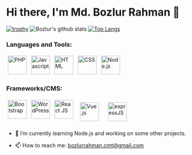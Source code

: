 # Hi there, I'm Md. Bozlur Rahman 👋
<!--
**bozlurrahman/bozlurrahman** is a ✨ _special_ ✨ repository because its `README.md` (this file) appears on your GitHub profile.
Here are some ideas to get you started:
- 🔭 I’m currently working on ...
- 🌱 I’m currently learning ...
- 👯 I’m looking to collaborate on ...
- 🤔 I’m looking for help with ...
- 💬 Ask me about ...
- 📫 How to reach me: ...
- 😄 Pronouns: ...
- ⚡ Fun fact: ...
-->
[![trophy](https://github-profile-trophy.vercel.app/?username=bozlurrahman&theme=monokai)](https://github.com/ryo-ma/github-profile-trophy)
![Bozlur's github stats](https://github-readme-stats.vercel.app/api?username=bozlurrahman&count_private=true&show_icons=true&hide=contribs)
[![Top Langs](https://github-readme-stats.vercel.app/api/top-langs/?username=bozlurrahman&count_private=true&langs_count=8&hide=html,css&layout=compact)](https://github.com/bozlurrahman/github-readme-stats)

### Languages and Tools:
<p>
<img 
     src="https://upload.wikimedia.org/wikipedia/commons/2/27/PHP-logo.svg" 
     alt="PHP" height="50" style="vertical-align:top; margin:4px">
<img 
     src="https://www.freepnglogos.com/uploads/javascript-png/javascript-vector-logo-yellow-png-transparent-javascript-vector-12.png" 
     alt="Javascript" height="50" style="vertical-align:top; margin:4px">
<!-- <img 
     src="https://cdn3.iconfinder.com/data/icons/logos-and-brands-adobe/512/267_Python-512.png" 
     alt="Python" height="50" style="vertical-align:top; margin:4px"> -->
<!-- <img 
     src="https://bashlogo.com/img/logo/jpg/full_colored_dark.jpg" 
     alt="Bash" height="50" style="vertical-align:top; margin:4px"> -->
<!--  <img 
     src="https://upload.wikimedia.org/wikipedia/commons/thumb/4/4f/Icon-Vim.svg/1200px-Icon-Vim.svg.png" 
     alt="Vim" height="50" style="vertical-align:top; margin:4px"> -->
  <img 
     src="https://www.w3.org/html/logo/downloads/HTML5_Logo_512.png" 
     alt="HTML" height="50" style="vertical-align:top; margin:4px">
  <img 
     src="https://upload.wikimedia.org/wikipedia/commons/thumb/d/d5/CSS3_logo_and_wordmark.svg/1200px-CSS3_logo_and_wordmark.svg.png" 
     alt="CSS" height="50" style="vertical-align:top; margin:4px">
<img 
     src="https://upload.wikimedia.org/wikipedia/commons/thumb/d/d9/Node.js_logo.svg/1200px-Node.js_logo.svg.png" 
     alt="Node.js" height="50" style="vertical-align:top; margin:4px">
</p>

### Frameworks/CMS:
<p>
<img 
     src="https://getbootstrap.com/docs/4.0/assets/brand/bootstrap-social-logo.png" 
     alt="Bootstrap" height="50" style="vertical-align:top; margin:4px">
<img 
     src="https://upload.wikimedia.org/wikipedia/commons/thumb/9/98/WordPress_blue_logo.svg/1200px-WordPress_blue_logo.svg.png" 
     alt="WordPress" height="50" style="vertical-align:top; margin:4px">
<img 
     src="https://cdn.auth0.com/blog/react-js/react.png" 
     alt="React JS" height="50" style="vertical-align:top; margin:4px">
<img 
     src="https://upload.wikimedia.org/wikipedia/commons/thumb/9/95/Vue.js_Logo_2.svg/1184px-Vue.js_Logo_2.svg.png" 
     alt="Vue.js" height="50" style="vertical-align:top; margin:10px">
<img 
     src="https://transang.me/content/images/2019/11/ExpressJS.png"
     alt="expressJS" height="50" style="vertical-align:top; margin:10px">
</p>


- 🌱 I’m currently learning Node.js and working on some other projects.

- 📫 How to reach me: bozlurrahman.cmt@gmail.com
